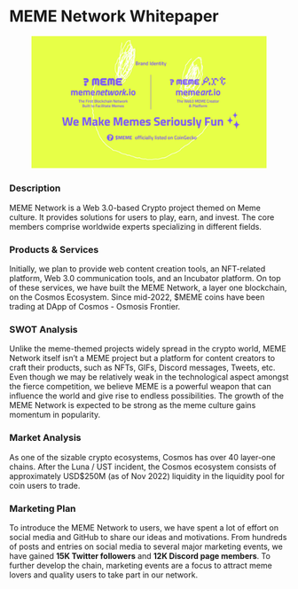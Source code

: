 # MEME Network Whitepaper

<figure><img src=".gitbook/assets/twitter_revamp_list.jpg" alt=""><figcaption></figcaption></figure>

### Description&#x20;

MEME Network is a Web 3.0-based Crypto project themed on Meme culture. It provides solutions for users to play, earn, and invest. The core members comprise worldwide experts specializing in different fields.

### Products & Services

Initially, we plan to provide web content creation tools, an NFT-related platform, Web 3.0 communication tools, and an Incubator platform. On top of these services, we have built the MEME Network, a layer one blockchain, on the Cosmos Ecosystem. Since mid-2022, $MEME coins have been trading at DApp of Cosmos - Osmosis Frontier.

### SWOT Analysis

Unlike the meme-themed projects widely spread in the crypto world, MEME Network itself isn’t a MEME project but a platform for content creators to craft their products, such as NFTs, GIFs, Discord messages, Tweets, etc. Even though we may be relatively weak in the technological aspect amongst the fierce competition, we believe MEME is a powerful weapon that can influence the world and give rise to endless possibilities. The growth of the MEME Network is expected to be strong as the meme culture gains momentum in popularity.

### Market Analysis

As one of the sizable crypto ecosystems, Cosmos has over 40 layer-one chains. After the Luna / UST incident, the Cosmos ecosystem consists of approximately USD$250M (as of Nov 2022) liquidity in the liquidity pool for coin users to trade.

### Marketing Plan

To introduce the MEME Network to users, we have spent a lot of effort on social media and GitHub to share our ideas and motivations. From hundreds of posts and entries on social media to several major marketing events, we have gained **15K Twitter followers** and **12K Discord page members**. To further develop the chain, marketing events are a focus to attract meme lovers and quality users to take part in our network.
